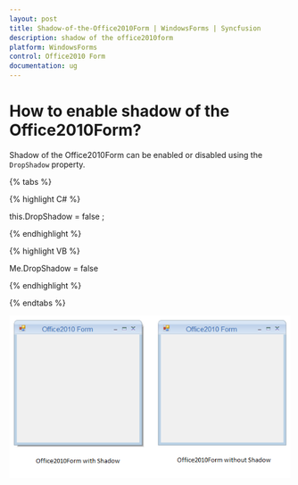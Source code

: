 ```yaml
---
layout: post
title: Shadow-of-the-Office2010Form | WindowsForms | Syncfusion
description: shadow of the office2010form
platform: WindowsForms
control: Office2010 Form
documentation: ug
---
```


# How to enable shadow of the Office2010Form?

Shadow of the Office2010Form can be enabled or disabled using the `DropShadow` property.

{% tabs %}

{% highlight C# %}

this.DropShadow = false ;

{% endhighlight %}

{% highlight VB %}

 Me.DropShadow = false 
 
{% endhighlight %}

{% endtabs %}


![](DropShadow_images/DropShadow.png)



 
